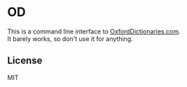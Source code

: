 # OD

This is a command line interface to [OxfordDictionaries.com](http://www.oxforddictionaries.com).  
It barely works, so don't use it for anything.

## License

MIT
